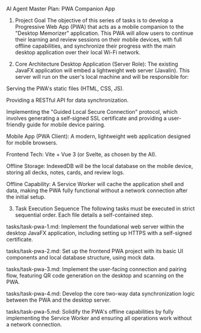 AI Agent Master Plan: PWA Companion App
1. Project Goal
The objective of this series of tasks is to develop a Progressive Web App (PWA) that acts as a mobile companion to the "Desktop Memorizer" application. This PWA will allow users to continue their learning and review sessions on their mobile devices, with full offline capabilities, and synchronize their progress with the main desktop application over their local Wi-Fi network.

2. Core Architecture
Desktop Application (Server Role): The existing JavaFX application will embed a lightweight web server (Javalin). This server will run on the user's local machine and will be responsible for:

Serving the PWA's static files (HTML, CSS, JS).

Providing a RESTful API for data synchronization.

Implementing the "Guided Local Secure Connection" protocol, which involves generating a self-signed SSL certificate and providing a user-friendly guide for mobile device pairing.

Mobile App (PWA Client): A modern, lightweight web application designed for mobile browsers.

Frontend Tech: Vite + Vue 3 (or Svelte, as chosen by the AI).

Offline Storage: IndexedDB will be the local database on the mobile device, storing all decks, notes, cards, and review logs.

Offline Capability: A Service Worker will cache the application shell and data, making the PWA fully functional without a network connection after the initial setup.

3. Task Execution Sequence
The following tasks must be executed in strict sequential order. Each file details a self-contained step.

tasks/task-pwa-1.md: Implement the foundational web server within the desktop JavaFX application, including setting up HTTPS with a self-signed certificate.

tasks/task-pwa-2.md: Set up the frontend PWA project with its basic UI components and local database structure, using mock data.

tasks/task-pwa-3.md: Implement the user-facing connection and pairing flow, featuring QR code generation on the desktop and scanning on the PWA.

tasks/task-pwa-4.md: Develop the core two-way data synchronization logic between the PWA and the desktop server.

tasks/task-pwa-5.md: Solidify the PWA's offline capabilities by fully implementing the Service Worker and ensuring all operations work without a network connection.